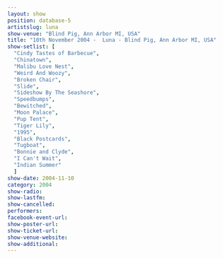 ```yaml
---
layout: show
position: database-5
artistslug: luna
show-venue: "Blind Pig, Ann Arbor MI, USA"
title: "10th November 2004 -  Luna - Blind Pig, Ann Arbor MI, USA"
show-setlist: [
  "Cindy Tastes of Barbecue",
  "Chinatown",
  "Malibu Love Nest",
  "Weird And Woozy",
  "Broken Chair",
  "Slide",
  "Sideshow By The Seashore",
  "Speedbumps",
  "Bewitched",
  "Moon Palace",
  "Pup Tent",
  "Tiger Lily",
  "1995",
  "Black Postcards",
  "Tugboat",
  "Bonnie and Clyde",
  "I Can't Wait",
  "Indian Summer"
  ]
show-date: 2004-11-10
category: 2004
show-radio: 
show-lastfm: 
show-cancelled: 
performers: 
facebook-event-url: 
show-poster-url: 
show-ticket-url: 
show-venue-website: 
show-additional: 
---
```


